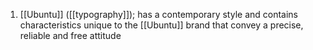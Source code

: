 1. [[Ubuntu]] ([[typography]]); has a contemporary style and contains characteristics unique to the [[Ubuntu]] brand that convey a precise, reliable and free attitude